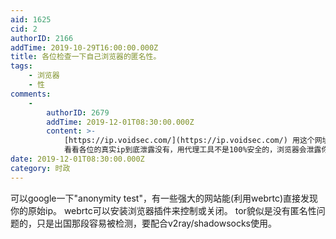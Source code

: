 ```yaml
---
aid: 1625
cid: 2
authorID: 2166
addTime: 2019-10-29T16:00:00.000Z
title: 各位检查一下自己浏览器的匿名性。
tags:
    - 浏览器
    - 性
comments:
    -
        authorID: 2679
        addTime: 2019-12-01T08:30:00.000Z
        content: >-
            [https://ip.voidsec.com/](https://ip.voidsec.com/) 用这个网址来测试
            看看各位的真实ip到底泄露没有，用代理工具不是100%安全的，浏览器会泄露你的行踪，欢迎交流
date: 2019-12-01T08:30:00.000Z
category: 时政
---
```


可以google一下"anonymity test"，有一些强大的网站能(利用webrtc)直接发现你的原始ip。 webrtc可以安装浏览器插件来控制或关闭。 tor貌似是没有匿名性问题的，只是出国那段容易被检测，要配合v2ray/shadowsocks使用。
